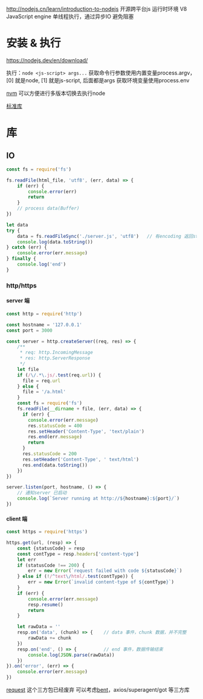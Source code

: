 <http://nodejs.cn/learn/introduction-to-nodejs>
开源跨平台js 运行时环境
V8 JavaScript engine
单线程执行，通过异步IO 避免阻塞

# 安装 & 执行
<https://nodejs.dev/en/download/>

执行：`node <js-script> args...`
获取命令行参数使用内置变量process.argv，[0] 就是node, [1] 就是js-script, 后面都是args
获取环境变量使用process.env

[nvm](https://github.com/nvm-sh/nvm) 可以方便进行多版本切换去执行node

[标准库](https://nodejs.org/api/)

# 库
## IO
```js
const fs = require('fs')

fs.readFile(html_file, 'utf8', (err, data) => {
    if (err) {
        console.error(err)
        return
    }
    // process data(Buffer)
})

let data
try {
    data = fs.readFileSync('./server.js', 'utf8')   // 有encoding 返回string，缺省则返回buffer
    console.log(data.toString())
} catch (err) {
    console.error(err.message)
} finally {
    console.log('end')
}
```

### http/https
#### server 端
```js
const http = require('http')

const hostname = '127.0.0.1'
const port = 3000

const server = http.createServer((req, res) => {
    /**
     * req: http.IncomingMessage
     * res: http.ServerResponse 
     */
    let file
    if (/\/.*\.js/.test(req.url)) {
      file = req.url
    } else {
      file = '/a.html'
    }
    const fs = require('fs')
    fs.readFile(__dirname + file, (err, data) => {
      if (err) {
        console.error(err.message)
        res.statusCode = 400
        res.setHeader('Content-Type', 'text/plain')
        res.end(err.message)
        return
      }
      res.statusCode = 200
      res.setHeader('Content-Type', ' text/html')
      res.end(data.toString())
    })
})

server.listen(port, hostname, () => {
    // 通知server 已启动
    console.log(`Server running at http://${hostname}:${port}/`)
})
```

#### client 端
```js
const https = require('https')

https.get(url, (resp) => {
    const {statusCode} = resp
    const contType = resp.headers['content-type']
    let err
    if (statusCode !== 200) {
        err = new Error(`request failed with code ${statusCode}`)
    } else if (!/^text\/html/.test(contType)) {
        err = new Error(`invalid content-type of ${contType}`)
    }
    if (err) {
        console.error(err.message)
        resp.resume()
        return
    }

    let rawData = ''
    resp.on('data', (chunk) => {    // data 事件，chunk 数据，并不完整
        rawData += chunk
    })
    resp.on('end', () => {          // end 事件，数据传输结束
        console.log(JSON.parse(rawData))
    })
}).on('error', (err) => {
    console.error(err.message)
})
```

[request](https://github.com/request/request) 这个三方包已经废弃
可以考虑[bent](https://github.com/mikeal/bent)，axios/superagent/got 等三方库